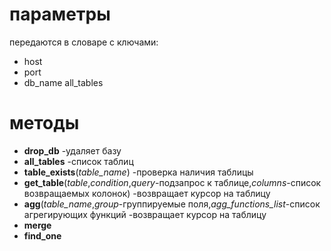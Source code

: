 # параметры
передаются в словаре c ключами:
* host
* port
* db_name all_tables
# методы
* **drop_db** -удаляет базу
* **all_tables** -список таблиц 
* **table_exists**(*table_name*) -проверка наличия таблицы
* **get_table**(*table*,*condition*,*query*-подзапрос к таблице,*columns*-список возвращаемых колонок) -возвращает курсор на таблицу
* **agg**(*table_name*,*group*-группируемые поля,*agg_functions_list*-список агрегирующих функций -возвращает курсор на таблицу
* **merge**
* **find_one**
